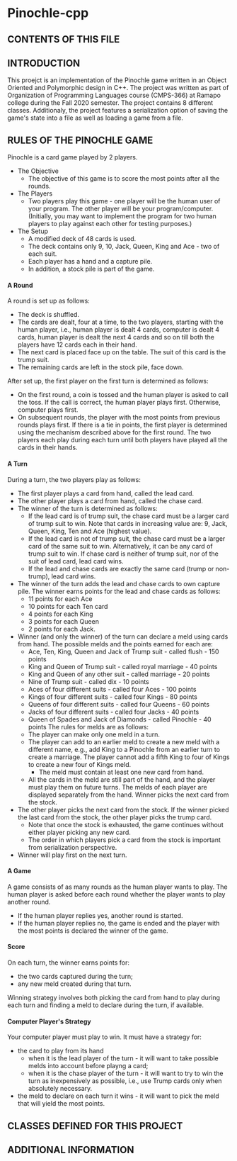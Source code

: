 # Pinochle-cpp

CONTENTS OF THIS FILE
---------------------


INTRODUCTION
------------
This proejct is an implementation of the Pinochle game written in an Object Oriented and Polymorphic design in C++. The project was written as part of Organization of Programming Languages course (CMPS-366) at Ramapo college during the Fall 2020 semester. The project contains 8 different classes. Additionaly, the project features a serialization option of saving the game's state into a file as well as loading a game from a file.

RULES OF THE PINOCHLE GAME
--------------------------
Pinochle is a card game played by 2 players.
* The Objective
  * The objective of this game is to score the most points after all the rounds.
* The Players
  * Two players play this game - one player will be the human user of your program. The other player will be your program/computer.
    (Initially, you may want to implement the program for two human players to play against each other for testing purposes.)
* The Setup
  * A modified deck of 48 cards is used.
  * The deck contains only 9, 10, Jack, Queen, King and Ace - two of each suit.
  * Each player has a hand and a capture pile.
  * In addition, a stock pile is part of the game.

#### A Round
 A round is set up as follows:
  * The deck is shuffled.
  * The cards are dealt, four at a time, to the two players, starting with the human player, i.e., human player is dealt 4 cards, computer is dealt 4 cards, human player is dealt the next 4 cards and so on till both the players have 12 cards each in their hand.
 * The next card is placed face up on the table. The suit of this card is the trump suit.
 * The remaining cards are left in the stock pile, face down.
 
 After set up, the first player on the first turn is determined as follows:
  * On the first round, a coin is tossed and the human player is asked to call the toss. If the call is correct, the human player plays first. Otherwise, computer plays first.
  * On subsequent rounds, the player with the most points from previous rounds plays first. If there is a tie in points, the first player is determined using the mechanism described above for the first round.
The two players each play during each turn until both players have played all the cards in their hands.

#### A Turn
During a turn, the two players play as follows:
* The first player plays a card from hand, called the lead card.
* The other player plays a card from hand, called the chase card.
* The winner of the turn is determined as follows:
  * If the lead card is of trump suit, the chase card must be a larger card of trump suit to win.
 Note that cards in increasing value are: 9, Jack, Queen, King, Ten and Ace (highest value).
  * If the lead card is not of trump suit, the chase card must be a larger card of the same suit to win. Alternatively, it can be any card of trump suit to win. If chase card is neither of trump suit, nor of the suit of lead card, lead card wins.
  * If the lead and chase cards are exactly the same card (trump or non-trump), lead card wins.
* The winner of the turn adds the lead and chase cards to own capture pile. The winner earns points for the lead and chase cards as follows:
  * 11 points for each Ace
  * 10 points for each Ten card
  * 4 points for each King
  * 3 points for each Queen
  * 2 points for each Jack.
* Winner (and only the winner) of the turn can declare a meld using cards from hand. The possible melds and the points earned for each are:
  * Ace, Ten, King, Queen and Jack of Trump suit - called flush - 150 points
  * King and Queen of Trump suit - called royal marriage - 40 points
  * King and Queen of any other suit - called marriage - 20 points
  * Nine of Trump suit - called dix - 10 points
  * Aces of four different suits - called four Aces - 100 points
  * Kings of four different suits - called four Kings - 80 points
  * Queens of four different suits - called four Queens - 60 points
  * Jacks of four different suits - called four Jacks - 40 points
  * Queen of Spades and Jack of Diamonds - called Pinochle - 40 points
The rules for melds are as follows:
  * The player can make only one meld in a turn.
  * The player can add to an earlier meld to create a new meld with a different name, e.g., add King to a Pinochle from an earlier turn to create a marriage. The player cannot add a fifth King to four of Kings to create a new four of Kings meld.
    * The meld must contain at least one new card from hand.
  * All the cards in the meld are still part of the hand, and the player must play them on future turns.
The melds of each player are displayed separately from the hand.
Winner picks the next card from the stock.
 * The other player picks the next card from the stock. If the winner picked the last card from the stock, the other player picks the trump card.
   * Note that once the stock is exhausted, the game continues without either player picking any new card.
   * The order in which players pick a card from the stock is important from serialization perspective.
 * Winner will play first on the next turn.
#### A Game
A game consists of as many rounds as the human player wants to play. The human player is asked before each round whether the player wants to play another round.
* If the human player replies yes, another round is started.
* If the human player replies no, the game is ended and the player with the most points is declared the winner of the game.
#### Score
On each turn, the winner earns points for:
  * the two cards captured during the turn;
  * any new meld created during that turn.
 
 Winning strategy involves both picking the card from hand to play during each turn and finding a meld to declare during the turn, if available.
#### Computer Player's Strategy
 Your computer player must play to win. It must have a strategy for:
  * the card to play from its hand
    * when it is the lead player of the turn - it will want to take possible melds into account before playng a card;
    * when it is the chase player of the turn - it will want to try to win the turn as inexpensively as possible, i.e., use Trump cards only when absolutely necessary.
  * the meld to declare on each turn it wins - it will want to pick the meld that will yield the most points.
  
CLASSES DEFINED FOR THIS PROJECT
--------------------------------

ADDITIONAL INFORMATION
----------------------
